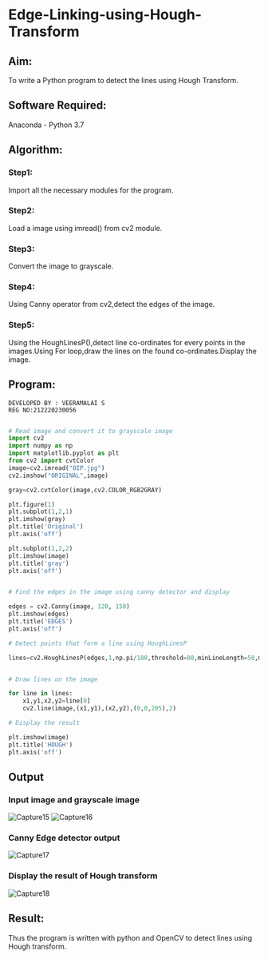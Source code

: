 # Edge-Linking-using-Hough-Transform
## Aim:
To write a Python program to detect the lines using Hough Transform.

## Software Required:
Anaconda - Python 3.7

## Algorithm:
### Step1:
Import all the necessary modules for the program.
### Step2:
Load a image using imread() from cv2 module.
### Step3:
Convert the image to grayscale.
### Step4:
Using Canny operator from cv2,detect the edges of the image.
### Step5:
Using the HoughLinesP(),detect line co-ordinates for every points in the images.Using For loop,draw the lines on the found co-ordinates.Display the image.

## Program:
```
DEVELOPED BY : VEERAMALAI S
REG NO:212220230056
```
```Python

# Read image and convert it to grayscale image
import cv2
import numpy as np
import matplotlib.pyplot as plt
from cv2 import cvtColor
image=cv2.imread("OIP.jpg")
cv2.imshow("ORIGINAL",image)

gray=cv2.cvtColor(image,cv2.COLOR_RGB2GRAY)

plt.figure(1)
plt.subplot(1,2,1)
plt.imshow(gray)
plt.title('Original')
plt.axis('off')

plt.subplot(1,2,2)
plt.imshow(image)
plt.title('gray')
plt.axis('off')


# Find the edges in the image using canny detector and display

edges = cv2.Canny(image, 120, 150)
plt.imshow(edges)
plt.title('EDGES')
plt.axis('off')

# Detect points that form a line using HoughLinesP

lines=cv2.HoughLinesP(edges,1,np.pi/180,threshold=80,minLineLength=50,maxLineGap=250)


# Draw lines on the image

for line in lines:
    x1,y1,x2,y2=line[0]
    cv2.line(image,(x1,y1),(x2,y2),(0,0,205),2)

# Display the result

plt.imshow(image)
plt.title('HOUGH')
plt.axis('off')


```
## Output

### Input image and grayscale image
![Capture15](https://user-images.githubusercontent.com/75234588/169475703-a53b0574-9417-49c5-b0b3-5be5df25343d.PNG)
![Capture16](https://user-images.githubusercontent.com/75234588/169475717-0e3f6327-f9fa-49d1-b3b0-250c4f653f00.PNG)



### Canny Edge detector output
![Capture17](https://user-images.githubusercontent.com/75234588/169475760-dfc01882-974a-4836-9bd4-1784c8d53ca0.PNG)

### Display the result of Hough transform
![Capture18](https://user-images.githubusercontent.com/75234588/169475791-0fcdb12a-db2b-48d5-878f-4a26a1285d00.PNG)



## Result:
Thus the program is written with python and OpenCV to detect lines using Hough transform. 
